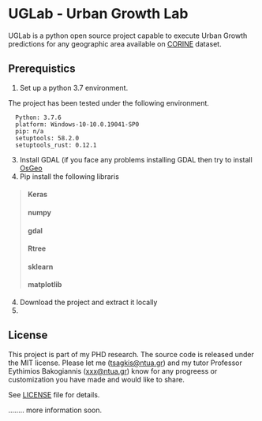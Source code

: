 # UGLab - Urban Growth Lab

UGLab is a python open source project capable to execute Urban Growth predictions for any geographic area available on [CORINE](https://land.copernicus.eu/pan-european/corine-land-cover) dataset. 

## Prerequistics
1. Set up a python 3.7 environment.

The project has been tested under the following environment.

      Python: 3.7.6
      platform: Windows-10-10.0.19041-SP0
      pip: n/a
      setuptools: 58.2.0
      setuptools_rust: 0.12.1


3. Install GDAL (if you face any problems installing GDAL then try to install [OsGeo](https://www.osgeo.org/projects/osgeo4w/)
4. Pip install the following libraris
 >#### Keras
 >#### numpy
 >#### gdal
 >#### Rtree
 >#### sklearn
 >#### matplotlib
 4. Download the project and extract it locally
 5. 


## License

This project is part of my PHD research. The source code is released under the MIT license.  Please let me ([tsagkis@ntua.gr](mailto:tsagkis@ntua.gr)) and my tutor Professor Eythimios Bakogiannis ([xxx@ntua.gr](mailto:xxx@ntua.gr)) know for any progreess or customization you have made and would like to share. 

See [LICENSE](LICENSE) file for details.



........ more information soon.
